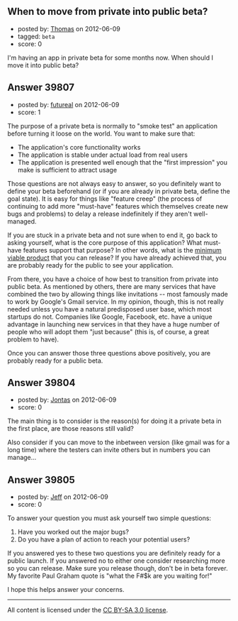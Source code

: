 ## When to move from private into public beta?

- posted by: [Thomas](https://stackexchange.com/users/-1/17667-thomas) on 2012-06-09
- tagged: `beta`
- score: 0

I'm having an app in private beta for some months now. When should I move it into public beta?


## Answer 39807

- posted by: [futureal](https://stackexchange.com/users/-1/18012-futureal) on 2012-06-09
- score: 1

<p>The purpose of a private beta is normally to "smoke test" an application before turning it loose on the world. You want to make sure that:</p>

<ul>
<li>The application's core functionality works</li>
<li>The application is stable under actual load from real users</li>
<li>The application is presented well enough that the "first impression" you make is sufficient to attract usage</li>
</ul>

<p>Those questions are not always easy to answer, so you definitely want to define your beta beforehand (or if you are already in private beta, define the goal state). It is easy for things like "feature creep" (the process of continuing to add more "must-have" features which themselves create new bugs and problems) to delay a release indefinitely if they aren't well-managed.</p>

<p>If you are stuck in a private beta and not sure when to end it, go back to asking yourself, what is the core purpose of this application? What must-have features support that purpose? In other words, what is the <a href="http://en.wikipedia.org/wiki/Minimum_viable_product" rel="nofollow">minimum viable product</a> that you can release? If you have already achieved that, you are probably ready for the public to see your application.</p>

<p>From there, you have a choice of how best to transition from private into public beta. As mentioned by others, there are many services that have combined the two by allowing things like invitations -- most famously made to work by Google's Gmail service. In my opinion, though, this is not really needed unless you have a natural predisposed user base, which most startups do not. Companies like Google, Facebook, etc. have a unique advantage in launching new services in that they have a huge number of people who will adopt them "just because" (this is, of course, a great problem to have).</p>

<p>Once you can answer those three questions above positively, you are probably ready for a public beta.</p>



## Answer 39804

- posted by: [Jontas](https://stackexchange.com/users/-1/11243-jontas) on 2012-06-09
- score: 0

The main thing is to consider is the reason(s) for doing it a private beta in the first place, are those reasons still valid?

Also consider if you can move to the inbetween version (like gmail was for a long time) where the testers can invite others but in numbers you can manage...


## Answer 39805

- posted by: [Jeff](https://stackexchange.com/users/-1/18323-jeff) on 2012-06-09
- score: 0

To answer your question you must ask yourself two simple questions:<br>

1. Have you worked out the major bugs?<br>
2. Do you have a plan of action to reach your potential users?<br>

If you answered yes to these two questions you are definitely ready for a public launch.  If you answered no to either one consider researching more so you can release.  Make sure you release though, don't be in beta forever. My favorite Paul Graham quote is "what the F#$k are you waiting for!"

I hope this helps answer your concerns.




---

All content is licensed under the [CC BY-SA 3.0 license](https://creativecommons.org/licenses/by-sa/3.0/).
